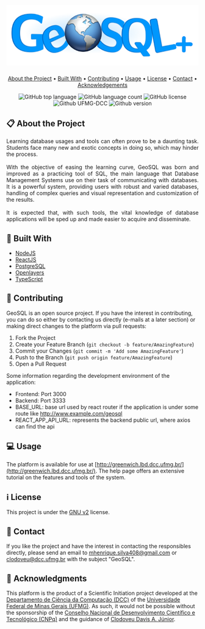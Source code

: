 <h1 align="center"><img alt="Logo" src="./frontend/src/assets/images/logGeosqlplus743x232.png" /></h1>

<p align="center">
  <a href="#clipboard-about-the-project">About the Project</a> •
  <a href="#hammer-built-with">Built With</a> •
  <a href="#rocket-contributing">Contributing</a> •
  <a href="#computer-usage">Usage</a> •
  <a href="#information_source-license">License</a> •
  <a href="#email-contact">Contact</a> •
  <a href="#purple_heart-acknowledgments">Acknowledgements</a>
</p>

<p align="center">
  <img alt="GitHub top language" src="https://img.shields.io/github/languages/top/M-Henrique/GeoSQL?style=for-the-badge">
  <img alt="GitHub language count" src="https://img.shields.io/github/languages/count/M-Henrique/GeoSQL?style=for-the-badge&color=yellowgreen">
  <img alt="GitHub license" src="https://img.shields.io/github/license/M-Henrique/GeoSQL?style=for-the-badge&color=brightgreen"> 
  <img alt="Github UFMG-DCC" src="https://img.shields.io/badge/UFMG-DCC-red?style=for-the-badge">
  <img alt="Github version" src="https://img.shields.io/badge/v-3.0-lightgrey?style=for-the-badge&color=blueviolet">
</p>



## :clipboard: About the Project
   <p align="justify">Learning database usages and tools can often prove to be a daunting task. Students face many new and exotic concepts in doing so, which may hinder the process.<br /><br />
    With the objective of easing the learning curve, GeoSQL was born and improved as a practicing tool of SQL, the main language that Database Management Systems use on their task of communicating with databases. It is a powerful system, providing users with robust and varied databases, handling of complex queries and visual representation and customization of the results.<br /><br />
    It is expected that, with such tools, the vital knowledge of database applications will be sped up and made easier to acquire and disseminate.
    </p>
   
## :hammer: Built With
  - [NodeJS](https://nodejs.org/en/)
  - [ReactJS](https://reactjs.org/)
  - [PostgreSQL](https://www.postgresql.org/)
  - [Openlayers](https://openlayers.org/)
  - [TypeScript](https://www.typescriptlang.org/)
  
## :rocket: Contributing
  GeoSQL is an open source project. If you have the interest in contributing, you can do so either by contacting us directly (e-mails at a later section) or making direct changes to the platform via pull requests:

  1. Fork the Project
  2. Create your Feature Branch (`git checkout -b feature/AmazingFeature`)
  3. Commit your Changes (`git commit -m 'Add some AmazingFeature'`)
  4. Push to the Branch (`git push origin feature/AmazingFeature`)
  5. Open a Pull Request
  
  Some information regarding the development environment of the application:
  
  - Frontend: Port 3000
  - Backend: Port 3333
  - BASE_URL: base url used by react router if the application is under some route like http://www.example.com/geosql
  - REACT_APP_API_URL: represents the backend public url, where axios can find the api

## :computer: Usage
  The platform is available for use at [http://greenwich.lbd.dcc.ufmg.br/](http://greenwich.lbd.dcc.ufmg.br/). The help page offers an extensive tutorial on the features and tools of the system.
    
## :information_source: License
  This project is under the [GNU v2](LICENSE.md) license.
  
## :email: Contact
  If you like the project and have the interest in contacting the responsibles directly, please send an email to [mhenrique.silva408@gmail.com](mhenrique.silva408@gmail.com) or [clodoveu@dcc.ufmg.br](clodoveu@dcc.ufmg.br) with the subject "GeoSQL".
  
## :purple_heart: Acknowledgments
  This platform is the product of a Scientific Initiation project developed at the [Departamento de Ciência da Computação (DCC)](https://www.dcc.ufmg.br/dcc/) of the [Universidade Federal de Minas Gerais (UFMG)](https://ufmg.br/). As such, it would not be possible without the sponsorship of the [Conselho Nacional de Desenvolvimento Científico e Tecnológico (CNPq)](https://www.gov.br/cnpq/pt-br) and the guidance of [Clodoveu Davis A. Júnior](http://buscatextual.cnpq.br/buscatextual/visualizacv.do?id=K4728961T5).
